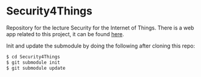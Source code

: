 # Security4Things
Repository for the lecture Security for the Internet of Things. There is a web app related to this project, it can be found [here](https://github.com/0x203/Flickerer).

Init and update the submodule by doing the following after cloning this repo:
~~~ sh
$ cd Security4Things
$ git submodule init
$ git submodule update
~~~

